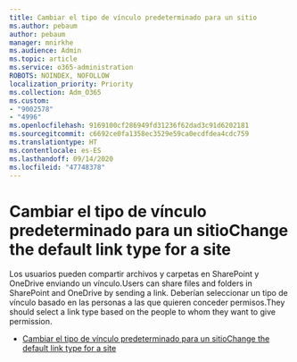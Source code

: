 ```yaml
---
title: Cambiar el tipo de vínculo predeterminado para un sitio
ms.author: pebaum
author: pebaum
manager: mnirkhe
ms.audience: Admin
ms.topic: article
ms.service: o365-administration
ROBOTS: NOINDEX, NOFOLLOW
localization_priority: Priority
ms.collection: Adm_O365
ms.custom:
- "9002578"
- "4996"
ms.openlocfilehash: 9169100cf286949fd31236f62dad3c91d6202181
ms.sourcegitcommit: c6692ce0fa1358ec3529e59ca0ecdfdea4cdc759
ms.translationtype: HT
ms.contentlocale: es-ES
ms.lasthandoff: 09/14/2020
ms.locfileid: "47748378"
---
```

# <a name="change-the-default-link-type-for-a-site"></a><span data-ttu-id="9e630-102">Cambiar el tipo de vínculo predeterminado para un sitio</span><span class="sxs-lookup"><span data-stu-id="9e630-102">Change the default link type for a site</span></span>

<span data-ttu-id="9e630-103">Los usuarios pueden compartir archivos y carpetas en SharePoint y OneDrive enviando un vínculo.</span><span class="sxs-lookup"><span data-stu-id="9e630-103">Users can share files and folders in SharePoint and OneDrive by sending a link.</span></span> <span data-ttu-id="9e630-104">Deberían seleccionar un tipo de vínculo basado en las personas a las que quieren conceder permisos.</span><span class="sxs-lookup"><span data-stu-id="9e630-104">They should select a link type based on the people to whom they want to give permission.</span></span>

- [<span data-ttu-id="9e630-105">Cambiar el tipo de vínculo predeterminado para un sitio</span><span class="sxs-lookup"><span data-stu-id="9e630-105">Change the default link type for a site</span></span>](https://docs.microsoft.com/sharepoint/change-default-sharing-link)
